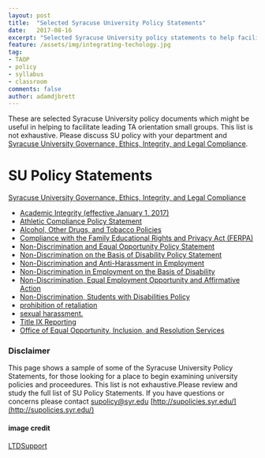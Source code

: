 ```yaml
---
layout: post
title:  "Selected Syracuse University Policy Statements"
date:   2017-08-16
excerpt: "Selected Syracuse University policy statements to help facilitate TA Orientation small group Discussion."
feature: /assets/img/integrating-techology.jpg
tag:
- TAOP
- policy
- syllabus
- classroom
comments: false
author: adamdjbrett
---
```


These are selected Syracuse University policy documents which might be useful in helping to facilitate leading TA orientation small groups. This list is not exhaustive. Please discuss SU policy with your department and [Syracuse University  Governance, Ethics, Integrity, and Legal Compliance](supolicies.syr.edu).

# SU Policy Statements
[Syracuse University  Governance, Ethics, Integrity, and Legal Compliance](supolicies.syr.edu)
* [Academic Integrity (effective January 1, 2017)](http://class.syr.edu/academic-integrity/policy/)
* [Athletic Compliance Policy Statement](http://supolicies.syr.edu/ethics/athletic_comply.htm)
* [Alcohol, Other Drugs, and Tobacco Policies](http://supolicies.syr.edu/ethics/alcohol.htm)
* [Compliance with the Family Educational Rights and Privacy Act (FERPA)](http://supolicies.syr.edu/ethics/ferpa.htm)
* [Non-Discrimination and Equal Opportunity Policy Statement](http://supolicies.syr.edu/ethics/nonD_equal_policy.htm)
* [Non-Discrimination on the Basis of Disability Policy Statement](http://supolicies.syr.edu/ethics/nonD_disability_policy.htm)
* [Non-Discrimination and Anti-Harassment in Employment](http://supolicies.syr.edu/ethics/nonD_harass_emp.htm)
* [Non-Discrimination in Employment on the Basis of Disability](http://supolicies.syr.edu/ethics/nonD_emp_disability.htm)
* [Non-Discrimination, Equal Employment Opportunity and Affirmative Action](http://supolicies.syr.edu/ethics/nonD_equal_emp.htm)
* [Non-Discrimination, Students with Disabilities Policy](http://supolicies.syr.edu/ethics/nonD_stud_disability.htm)
* [prohibition of retaliation](http://supolicies.syr.edu/ethics/retaliation.htm)
* [sexual harassment.](http://supolicies.syr.edu/ethics/sexual_harass.htm)
* [Title IX Reporting](http://counselingcenter.syr.edu/faculty-staff/title-ix-reporting.html)
* [Office of Equal Opportunity, Inclusion, and Resolution Services](http://inclusion.syr.edu)

### Disclaimer
This page shows a sample of some of the Syracuse University Policy Statements, for those looking for a place to begin examining university policies and proceedures. This list is not exhaustive.Please review and study the full list of SU Policy Statements. If you have questions or concerns please contact supolicy@syr.edu [http://supolicies.syr.edu/](http://supolicies.syr.edu/)


#### image credit
[LTDSupport](https://pixabay.com/en/technology-classroom-education-1095751/)
